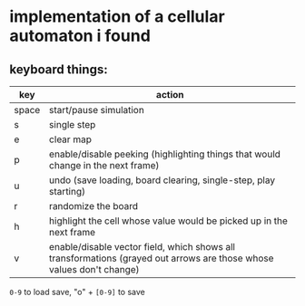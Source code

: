 # implementation of a cellular automaton i found

## keyboard things:

| key  | action |
| ------------- | ------------- |
| space | start/pause simulation |
| s | single step |
| e | clear map |
| p | enable/disable peeking (highlighting things that would change in the next frame) |
| u | undo (save loading, board clearing, single-step, play starting) |
| r | randomize the board |
| h | highlight the cell whose value would be picked up in the next frame |
| v | enable/disable vector field, which shows all transformations (grayed out arrows are those whose values don't change) |

`0-9` to load save, "o" + `[0-9]` to save